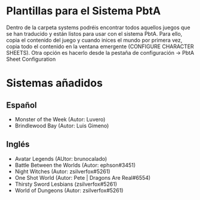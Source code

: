 # Plantillas para el Sistema PbtA

Dentro de la carpeta systems podréis encontrar todos aquellos juegos que se han traducido y están listos para usar con el sistema PbtA. Para ello, copia el contenido del juego y cuando inices el mundo por primera vez, copia todo el contenido en la ventana emergente (CONFIGURE CHARACTER SHEETS). Otra opción es hacerlo desde la pestaña de configuración -> PbtA Sheet Configuration

# Sistemas añadidos
## Español
- Monster of the Week (Autor: Luvero)
- Brindlewood Bay (Autor: Luis Gimeno)

## Inglés
- Avatar Legends (AUtor: brunocalado)
- Battle Between the Worlds (Autor: ephson#3451)
- Night Witches (Autor: zsilverfox#5261)
- One Shot World (Autor: Pete | Dragons Are Real#6554)
- Thirsty Sword Lesbians (zsilverfox#5261)
- World of Dungeons (Autor: zsilverfox#5261)
